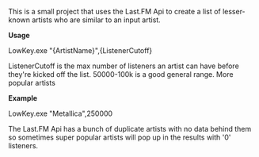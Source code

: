 This is a small project that uses the Last.FM Api to create a list of lesser-known artists who are similar to an input artist.

<b>Usage</b>

  LowKey.exe "{ArtistName}",{ListenerCutoff}
  
  ListenerCutoff is the max number of listeners an artist can have before they're kicked off the list. 50000-100k is a good general range. More popular artists 
  
<b>Example</b>

  LowKey.exe "Metallica",250000
  
  
The Last.FM Api has a bunch of duplicate artists with no data behind them so sometimes super popular artists will pop up in the results with '0' listeners.
  
